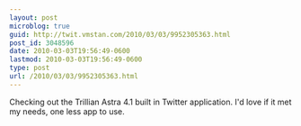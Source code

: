 ```yaml
---
layout: post
microblog: true
guid: http://twit.vmstan.com/2010/03/03/9952305363.html
post_id: 3048596
date: 2010-03-03T19:56:49-0600
lastmod: 2010-03-03T19:56:49-0600
type: post
url: /2010/03/03/9952305363.html
---
```

Checking out the Trillian Astra 4.1 built in Twitter application. I'd love if it met my needs, one less app to use.
